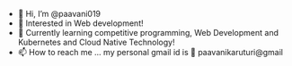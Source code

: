 - 👋 Hi, I’m @paavani019
- 👀 Interested in Web development!
- 🌱 Currently learning competitive programming, Web Development and Kubernetes and Cloud Native Technology!
- 📫 How to reach me ... my personal gmail id is 📧 paavanikaruturi@gmail

<!---
paavani019/paavani019 is a ✨ special ✨ repository because its `README.md` (this file) appears on your GitHub profile.
You can click the Preview link to take a look at your changes.
--->
